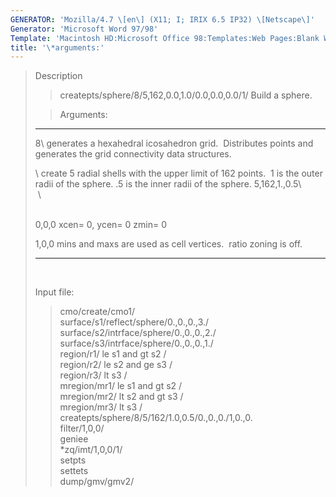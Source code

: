 ```yaml
---
GENERATOR: 'Mozilla/4.7 \[en\] (X11; I; IRIX 6.5 IP32) \[Netscape\]'
Generator: 'Microsoft Word 97/98'
Template: 'Macintosh HD:Microsoft Office 98:Templates:Web Pages:Blank Web Page'
title: '\*arguments:'
---
```


> Description
>
> > createpts/sphere/8/5,162,0.0,1.0/0.0,0.0,0.0/1/
> > Build a sphere.
>
> > Arguments:
>
>   --------------- --------------------------------------------------------------------------------------------------------------------------------------
>   8\              generates a hexahedral icosahedron grid.  Distributes points and generates the grid connectivity data structures. 
>                   
>
>   \               create 5 radial shells with the upper limit of 162 points.  1 is the outer radii of the sphere. .5 is the inner radii of the sphere.
>   5,162,1.,0.5\   
>    \              
>                   
>
>   0,0,0           xcen= 0, ycen= 0 zmin= 0
>
>   1,0,0           mins and maxs are used as cell vertices.  ratio zoning is off.  
>   --------------- --------------------------------------------------------------------------------------------------------------------------------------
>
>  
>
> Input file:
>
> > cmo/create/cmo1/\
> > surface/s1/reflect/sphere/0.,0.,0.,3./\
> > surface/s2/intrface/sphere/0.,0.,0.,2./\
> > surface/s3/intrface/sphere/0.,0.,0.,1./\
> > region/r1/ le s1 and gt s2 /\
> > region/r2/ le s2 and ge s3 /\
> > region/r3/ lt s3 /\
> > mregion/mr1/ le s1 and gt s2 /\
> > mregion/mr2/ lt s2 and gt s3 /\
> > mregion/mr3/ lt s3 /\
> > createpts/sphere/8/5/162/1.0,0.5/0.,0.,0./1,0.,0.\
> > filter/1,0,0/\
> > geniee\
> > \*zq/imt/1,0,0/1/\
> > setpts\
> > settets\
> > dump/gmv/gmv2/
>
> > >

